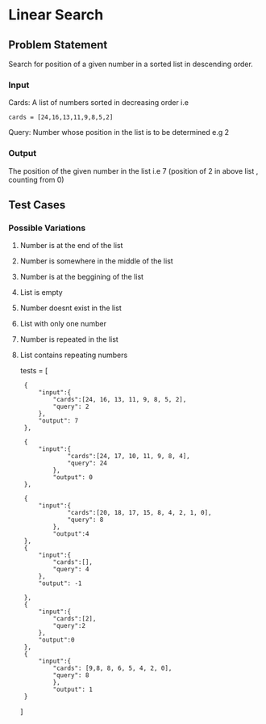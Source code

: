 # Linear Search #

## Problem Statement ##

Search for position of a given number in a sorted list in descending order.

### Input ###

Cards: A list of numbers sorted in decreasing order i.e

    cards = [24,16,13,11,9,8,5,2]

Query: Number whose position in the list is to be determined e.g 2


### Output ###

The position of the given number in the list i.e 7 (position of 2 in above list , counting from 0)


## Test Cases ##

### Possible Variations ###

1) Number is at the end of the list

2) Number is somewhere in the middle of the list

3) Number is at the beggining of the list 

4) List is empty

5) Number doesnt exist in the list

6) List with only one number

7) Number is repeated in the list

8) List contains repeating numbers

    tests = [
        
        {
            "input":{
                "cards":[24, 16, 13, 11, 9, 8, 5, 2],
                "query": 2
            },
            "output": 7
        },

        {
            "input":{
                    "cards":[24, 17, 10, 11, 9, 8, 4],
                    "query": 24
                },
                "output": 0
        },

        {
            "input":{
                    "cards":[20, 18, 17, 15, 8, 4, 2, 1, 0],
                    "query": 8
                },
                "output":4
        },
        {
            "input":{
                "cards":[],
                "query": 4
            },
            "output": -1
        
        },
        {
            "input":{
                "cards":[2],
                "query":2
            },
            "output":0
        },
        {
            "input":{
                "cards": [9,8, 8, 6, 5, 4, 2, 0],
                "query": 8
                },
                "output": 1
        }
    ]